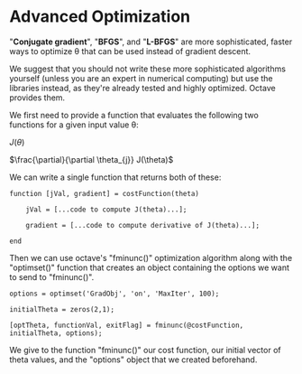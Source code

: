 # Advanced Optimization

"**Conjugate gradient**", "**BFGS**", and "**L-BFGS**" are more sophisticated, 
faster ways to optimize θ that can be used instead of gradient descent. 

We suggest that you should not write these more sophisticated algorithms yourself 
(unless you are an expert in numerical computing) 
but use the libraries instead, 
as they're already tested and highly optimized. Octave provides them.

We first need to provide a function that evaluates the following two functions for a given input value θ:

$J(\theta)$

$\frac{\partial}{\partial \theta_{j}} J(\theta)$

We can write a single function that returns both of these:

    function [jVal, gradient] = costFunction(theta)

        jVal = [...code to compute J(theta)...];

        gradient = [...code to compute derivative of J(theta)...];
        
    end

Then we can use octave's "fminunc()" optimization algorithm along with the "optimset()" function that creates an object containing the options we want to send to "fminunc()". 

    options = optimset('GradObj', 'on', 'MaxIter', 100);

    initialTheta = zeros(2,1);
   
    [optTheta, functionVal, exitFlag] = fminunc(@costFunction, initialTheta, options);

We give to the function "fminunc()" our cost function, 
our initial vector of theta values, 
and the "options" object that we created beforehand.
